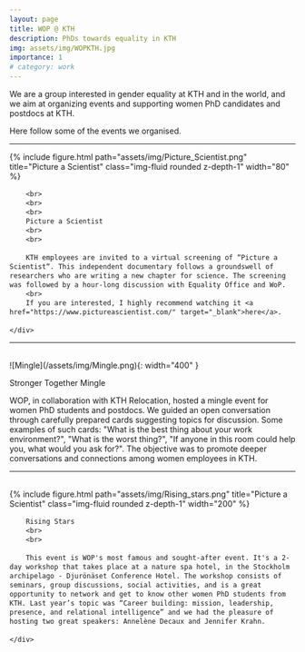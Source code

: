 ```yaml
---
layout: page
title: WOP @ KTH
description: PhDs towards equality in KTH
img: assets/img/WOPKTH.jpg
importance: 1
# category: work
---
```


We are a group interested in gender equality at KTH and in the world, and we aim at organizing events and supporting women PhD candidates and postdocs at KTH.

Here follow some of the events we organised.

-----------------------------------------------------------------------

<div class="row justify-content-sm-center">
    <div class="col-sm-4 mt-3 mt-md-0">
        {% include figure.html path="assets/img/Picture_Scientist.png" title="Picture a Scientist" class="img-fluid rounded z-depth-1" width="80" %}
    </div>
    <div class="col-sm-6 mt-3 mt-md-0">

        <br>
        <br>
        <br>
        Picture a Scientist
        <br>
        <br>

        KTH employees are invited to a virtual screening of “Picture a Scientist“. This independent documentary follows a groundswell of researchers who are writing a new chapter for science. The screening was followed by a hour-long discussion with Equality Office and WoP.
        <br>
        If you are interested, I highly recommend watching it <a href="https://www.pictureascientist.com/" target="_blank">here</a>.

    </div>
</div>

-------------------------------------------------

<br>
![Mingle](/assets/img/Mingle.png){: width="400" }


Stronger Together Mingle 
<br>

WOP, in collaboration with KTH Relocation, hosted a mingle event for women PhD students and postdocs. We guided an open conversation through carefully prepared cards suggesting topics for discussion. Some examples of such cards: "What is the best thing about your work environment?", "What is the worst thing?", "If anyone in this room could help you, what would you ask for?". The objective was to promote deeper conversations and connections among women employees in KTH.
<br>

--------------------------------------------------------------

<br>
<div class="row justify-content-sm-center">
    <div class="col-sm-4 mt-3 mt-md-0">
        {% include figure.html path="assets/img/Rising_stars.png" title="Picture a Scientist" class="img-fluid rounded z-depth-1" width="200" %}
    </div>
    <div class="col-sm-6 mt-3 mt-md-0">

        Rising Stars
        <br>
        <br>

        This event is WOP's most famous and sought-after event. It's a 2-day workshop that takes place at a nature spa hotel, in the Stockholm archipelago - Djurönäset Conference Hotel. The workshop consists of seminars, group discussions, social activities, and is a great opportunity to network and get to know other women PhD students from KTH. Last year’s topic was “Career building: mission, leadership, presence, and relational intelligence” and we had the pleasure of hosting two great speakers: Annelène Decaux and Jennifer Krahn.

    </div>
</div>

